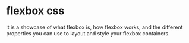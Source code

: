 # flexbox css
it is a showcase of what flexbox is, how flexbox works, and the different properties you can use to layout and style your flexbox containers.
